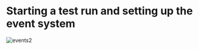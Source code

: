 # Starting a test run and setting up the event system

![events2](https://www.plantuml.com/plantuml/png/ZPJRRk8m48Rl_HIZNYM8xWCWX4f3q2AnRO1eUrcvoL2iEdRMdb3wzYldX4FfRczdldyy9y-T9MweAYGxY1nXhpMzw1FZ6Ma3U28qYijdKoc51hY5UCjARaXaekIAu6PfU87lshn5Mf7HKgAvSTmo6d8BtFDAKegMvjPYyI8_xYiXynPVfFFxeU2XKcA0DpdKz4CwlqZ3WOdHhmQjtMAf3RLeccnXEbqv_rfOGaGpcy5dSNp2h2AXbQi3JzI8uuigDXLMGht6HrHDk2wZJRmUaZNYSApzyMQGXN9PN14qxEyhdgGgoiQRN6I_4qKfyKcRjnLXiH2sv9GTshnsJwl54E_0slsqWkaqqaMfhQ0-ncp668ktS3k3PJGQmGGYWvmmuEqe4aw7iSWJWtjn6bia4khLXi2MaHEvONgorkg6vbkx1s02QyrprniRX1uChOTnIR2jL4sCGMd8k9GlF7kJVf2E2FP24fgGeRJewTu57NhbLU4ySmlGC-CkK9DIpJQv_-GgbsY2ZkoGDDcEHdst3WqLCbIvNrRzOa1egMmtrhGRsx_8Cn97JjXiUgqQgEVsGsM1R5Vf6x8kgJIE0gbvZas_nrs8hxHfx2-0RuO9x902Bq0pfKVrYmkL7WpolEVFfizxUexU3IpXXak9ifTtXk-87zk74gtF0Rxw8vvSvLUgotioP3d-SoexTqVTOBFcW8nJNQxnU4xwlxtUn6k_rqeJWZwYSOu9x4hCn5vaG1guWlee07sKo3RnsidZZRTxeL_CvQGwLvnuYdwP_hYZzQEERuSiV89zVzS3xsrtVNepNVGZPBNxTkQkq0IQ0upi3bLU5V8l "events2")